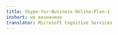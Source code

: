 ```yaml
---
title: Skype-for-Business-Online-Plan-1
inshort: не визначено
translator: Microsoft Cognitive Services
---
```




